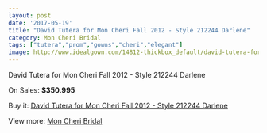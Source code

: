 ```yaml
---
layout: post
date: '2017-05-19'
title: "David Tutera for Mon Cheri Fall 2012 - Style 212244 Darlene"
category: Mon Cheri Bridal
tags: ["tutera","prom","gowns","cheri","elegant"]
image: http://www.idealgown.com/14812-thickbox_default/david-tutera-for-mon-cheri-fall-2012-style-212244-darlene.jpg
---
```

David Tutera for Mon Cheri Fall 2012 - Style 212244 Darlene

On Sales: **$350.995**
<a href="https://www.idealgown.com/en/mon-cheri-bridal/5951-david-tutera-for-mon-cheri-fall-2012-style-212244-darlene.html"><amp-img layout="responsive" width="600" height="600" src="//www.idealgown.com/14812-thickbox_default/david-tutera-for-mon-cheri-fall-2012-style-212244-darlene.jpg" alt="David Tutera for Mon Cheri Fall 2012 - Style 212244 Darlene 0" /></a>
<a href="https://www.idealgown.com/en/mon-cheri-bridal/5951-david-tutera-for-mon-cheri-fall-2012-style-212244-darlene.html"><amp-img layout="responsive" width="600" height="600" src="//www.idealgown.com/14814-thickbox_default/david-tutera-for-mon-cheri-fall-2012-style-212244-darlene.jpg" alt="David Tutera for Mon Cheri Fall 2012 - Style 212244 Darlene 1" /></a>
<a href="https://www.idealgown.com/en/mon-cheri-bridal/5951-david-tutera-for-mon-cheri-fall-2012-style-212244-darlene.html"><amp-img layout="responsive" width="600" height="600" src="//www.idealgown.com/14813-thickbox_default/david-tutera-for-mon-cheri-fall-2012-style-212244-darlene.jpg" alt="David Tutera for Mon Cheri Fall 2012 - Style 212244 Darlene 2" /></a>

Buy it: [David Tutera for Mon Cheri Fall 2012 - Style 212244 Darlene](https://www.idealgown.com/en/mon-cheri-bridal/5951-david-tutera-for-mon-cheri-fall-2012-style-212244-darlene.html "David Tutera for Mon Cheri Fall 2012 - Style 212244 Darlene")

View more: [Mon Cheri Bridal](https://www.idealgown.com/en/88-mon-cheri-bridal "Mon Cheri Bridal")